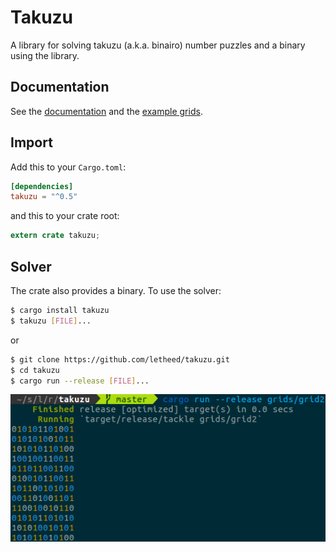 # Takuzu

A library for solving takuzu (a.k.a. binairo) number puzzles and a binary using the library.

## Documentation

See the [documentation](https://docs.rs/takuzu) and the [example grids](https://github.com/letheed/takuzu/tree/master/grids).

## Import

Add this to your `Cargo.toml`:

```toml
[dependencies]
takuzu = "^0.5"
```
and this to your crate root:

```rust
extern crate takuzu;
```

## Solver

The crate also provides a binary. To use the solver:

```bash
$ cargo install takuzu
$ takuzu [FILE]...
```

or

```bash
$ git clone https://github.com/letheed/takuzu.git
$ cd takuzu
$ cargo run --release [FILE]...
```

![solving grid2 screenshot](https://raw.githubusercontent.com/letheed/takuzu/master/img/solving_grid2.png)
